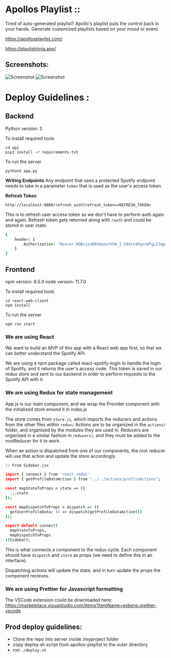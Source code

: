 # Apollos Playlist ::

Tired of auto-generated playlist? Apollo's playlist puts the control back in your hands. Generate customized playlists based on your mood or event.

https://apollosplaylist.com/

https://playlistninja.app/

## Screenshots:

![Screenshot](https://raw.githubusercontent.com/shashanoid/ApollosPlaylist/master/Screenshots/new.png)
![Screenshot](https://raw.githubusercontent.com/shashanoid/ApollosPlaylist/master/Screenshots/ninja.png)

# Deploy Guidelines :

## Backend

Python version: 3

To install required tools

```
cd api
pip3 install -r requirements.txt
```

To run the server

```
python3 app.py
```

**Writing Endpoints**
Any endpoint that uses a protected Spotify endpoint needs to take in a parameter `token` that
is used as the user's access token.

**Refresh Token**

`http://localhost:8000/refresh_auth?refresh_token=<REFRESH_TOKEN>`

This is to refresh user access token so we don't have to perform auth again and again.
Refresh token gets returned along with `/auth` and could be stored in user state.

```coffee
{
    header: {
        Authorization: "Bearer BQBzjesRAh8ymxYVXW_I_h64zt4KqncWTgLZJqgvkN0AgwaIBFIDdYNYwxhA-mF36i7wj95y19azz2USXGNcIFkF6IZqJ2VRIhDT3GxOQOGBDgL07VH5Rvee0l2FvmzP7zC_mcqheYrshbQxndqaqRm63xxs3-8Fmlzozf1J_mkCuO0FtQ"
    }
}
```

## Frontend

npm version: 6.5.0
node version: 11.7.0

To install required tools

```
cd react-web-client
npm install
```

To run the server

```
npm run start
```

### We are using React

We want to build an MVP of this app with a React web app first, so that we can better understand the Spotify API.

We are using a npm package called react-spotify-login to handle the login of Spotify, and it returns the user's access code.
This token is saved in our redux store and sent to our backend in order to perform requests to the Spotify API with it.

### We are using Redux for state management

App.js is our main component, and we wrap the Provider component with the initialized store around it in index.js

The store comes from `store.js`, which imports the reducers and actions from the other files within `redux/`
Actions are to be organized in the `actions/` folder, and organized by the modules they are used in.
Reducers are organized in a similar fashion in `reducers/`, and they must be added to the rootReducer for it to work.

When an action is dispatched from one of our components, the root reducer will use that action and update the store accordingly.

```coffee
// From Sidebar.jsx

import { connect } from 'react-redux'
import { getProfileDataAction } from "../../actions/profileActions";

const mapStateToProps = state => ({
  ...state
});

const mapDispatchToProps = dispatch => ({
  getUserProfileData: () => dispatch(getProfileDataAction())
});

export default connect(
  mapStateToProps,
  mapDispatchToProps
)(Sidebar);
```

This is what connects a component to the redux cycle. Each component should have `dispatch` and `store` as props
(we need to define this in an interface).

Dispatching actions will update the state, and in turn update the props the component recieves.

### We are using Prettier for Javascript formatting

The VSCode extension could be downloaded here: https://marketplace.visualstudio.com/items?itemName=esbenp.prettier-vscode

## Prod deploy guidelines:

- Clone the repo into server inside /myproject folder
- copy deploy.sh script from apollos-playlist to the outer directory
- run `./deploy.sh`

